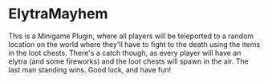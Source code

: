 # ElytraMayhem
This is a Minigame Plugin, where all players will be teleported to a random location on the world where they'll have to fight to the death using the items in the loot chests. There's a catch though, as every player will have an elytra (and some fireworks) and the loot chests will spawn in the air. The last man standing wins. Good luck, and have fun!
